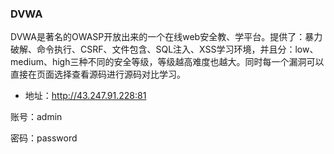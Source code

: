### DVWA

DVWA是著名的OWASP开放出来的一个在线web安全教、学平台。提供了：暴力破解、命令执行、CSRF、文件包含、SQL注入、XSS学习环境，并且分：low、medium、high三种不同的安全等级，等级越高难度也越大。同时每一个漏洞可以直接在页面选择查看源码进行源码对比学习。

- 地址：http://43.247.91.228:81 

账号：admin

密码：password